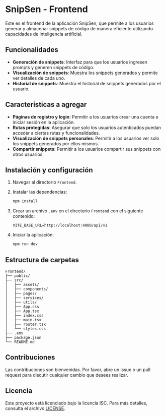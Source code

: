 # SnipSen - Frontend

Este es el frontend de la aplicación SnipSen, que permite a los usuarios generar y almacenar snippets de código de manera eficiente utilizando capacidades de inteligencia artificial.

## Funcionalidades

- **Generación de snippets**: Interfaz para que los usuarios ingresen prompts y generen snippets de código.
- **Visualización de snippets**: Muestra los snippets generados y permite ver detalles de cada uno.
- **Historial de snippets**: Muestra el historial de snippets generados por el usuario.

## Características a agregar

- **Páginas de registro y login**: Permitir a los usuarios crear una cuenta e iniciar sesión en la aplicación.
- **Rutas protegidas**: Asegurar que solo los usuarios autenticados puedan acceder a ciertas rutas y funcionalidades.
- **Visualización de snippets personales**: Permitir a los usuarios ver solo los snippets generados por ellos mismos.
- **Compartir snippets**: Permitir a los usuarios compartir sus snippets con otros usuarios.

## Instalación y configuración

1. Navegar al directorio `Frontend`.
2. Instalar las dependencias:

   ```sh
   npm install
   ```

3. Crear un archivo `.env` en el directorio `Frontend` con el siguiente contenido:

   ```env
   VITE_BASE_URL=http://localhost:4000/api/v1
   ```

4. Iniciar la aplicación:

   ```sh
   npm run dev
   ```

## Estructura de carpetas

```
Frontend/
├── public/
├── src/
│   ├── assets/
│   ├── components/
│   ├── pages/
│   ├── services/
│   ├── utils/
│   ├── App.css
│   ├── App.tsx
│   ├── index.css
│   ├── main.tsx
│   ├── router.tsx
│   └── styles.css
├── .env
├── package.json
└── README.md
```

## Contribuciones

Las contribuciones son bienvenidas. Por favor, abre un issue o un pull request para discutir cualquier cambio que desees realizar.

## Licencia

Este proyecto está licenciado bajo la licencia ISC. Para más detalles, consulta el archivo [LICENSE](LICENSE).
